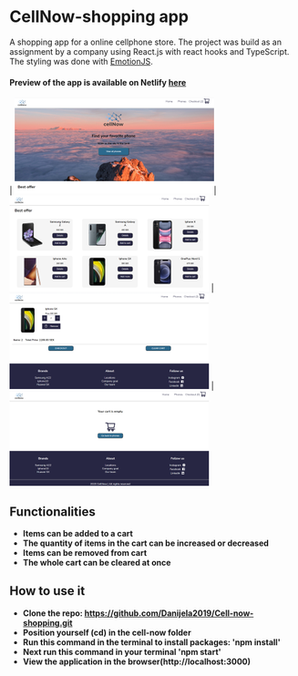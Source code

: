 # CellNow-shopping app

A shopping app for a online cellphone store. The project was build as an assignment by a company using React.js with react hooks and TypeScript. The styling was done with [EmotionJS](https://emotion.sh/docs/introduction).

#### Preview of the app is available on Netlify [here](https://cellnow.netlify.app/)


| ![Hero page](cover1.png)| ![Popular phones](cover2.png) |![Checkout](cover3.png) |![Checkout](cover4.png)

## Functionalities

- **Items can be added to a cart**
- **The quantity of items in the cart can be increased or decreased**
- **Items can be removed from cart**
- **The whole cart can be cleared at once**

## How to use it

- **Clone the repo: https://github.com/Danijela2019/Cell-now-shopping.git**
- **Position yourself (cd) in the cell-now folder**
- **Run this command in the terminal to install packages: 'npm install'**
- **Next run this command in your terminal 'npm start'**
- **View the application in the browser(http://localhost:3000)**
